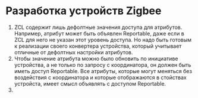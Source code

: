 # Разработка устройств Zigbee #
1. ZCL содержит лишь дефолтные значения доступа для атрибутов. Например, атрибут может быть объявлен Reportable, даже если в ZCL для него не указан этот уровень доступа. Но надо быть готовым к реализации своего конвертера устройства, который учитывает отличные от дефолтных настройки атрибутов.
2. Чтобы значение атрибута можно было обновить по инициативе устройства, а не только по запросу с координатора, он должен быть иметь доступ Reportable. Все атрибуты, которые могут меняться без воздействия с координатора и которые отображаются в стойствах устройста, имеет смысл объявлять с доступом Reportable. 
3. 
